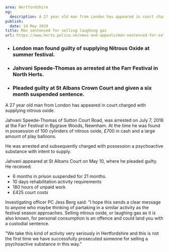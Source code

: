 ```yaml
area: Hertfordshire
og:
  description: A 27 year old man from London has appeared in court charged with supplying nitrous oxide.
publish:
  date: 14 May 2019
title: Man sentenced for selling laughing gas
url: https://www.herts.police.uk/news-and-appeals/man-sentenced-for-selling-laughing-gas-0215g
```

* ### London man found guilty of supplying Nitrous Oxide at summer festival.

 * ### Jahvani Speede-Thomas as arrested at the Farr Festival in North Herts.

 * ### Pleaded guilty at St Albans Crown Court and given a six month suspended sentence.

A 27 year old man from London has appeared in court charged with supplying nitrous oxide.

Jahvani Speede-Thomas of Sutton Court Road, was arrested on July 7, 2018 at the Farr Festival in Bygrave Woods, Newnham. At the time he was found in possession of 100 cylinders of nitrous oxide, £700 in cash and a large amount of play balloons.

He was arrested and subsequently charged with possession a psychoactive substance with intent to supply.

Jahvani appeared at St Albans Court on May 10, where he pleaded guilty. He received:

 * 6 months in prison suspended for 21 months.
 * 10 days rehabilitation activity requirements
 * 180 hours of unpaid work
 * £425 court costs

Investigating officer PC Jess Berg said: "I hope this sends a clear message to anyone who maybe thinking of partaking in a similar activity as the festival season approaches. Selling nitrous oxide, or laughing gas as it is also known, for personal consumption is an offence and could land you with a custodial sentence.

"We take this kind of activity very seriously in Hertfordshire and this is not the first time we have successfully prosecuted someone for selling a psychoactive substance in this way."
